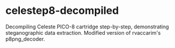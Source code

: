 # celestep8-decompiled
Decompiling Celeste PICO-8 cartridge step-by-step, demonstrating steganographic data extraction. Modified version of rvaccarim's p8png_decoder.

